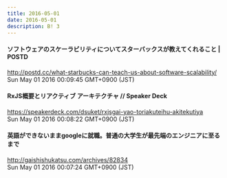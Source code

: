 ```yaml
---
title: 2016-05-01
date: 2016-05-01
description: B! 3
---
```


#### ソフトウェアのスケーラビリティについてスターバックスが教えてくれること | POSTD
http://postd.cc/what-starbucks-can-teach-us-about-software-scalability/<br>
Sun May 01 2016 00:09:45 GMT+0900 (JST)<br>


#### RxJS概要とリアクティブ アーキテクチャ // Speaker Deck
https://speakerdeck.com/dsuket/rxjsgai-yao-toriakuteihu-akitekutiya<br>
Sun May 01 2016 00:08:22 GMT+0900 (JST)<br>


#### 英語ができないままgoogleに就職。普通の大学生が最先端のエンジニアに至るまで
http://gaishishukatsu.com/archives/82834<br>
Sun May 01 2016 00:07:24 GMT+0900 (JST)<br>



